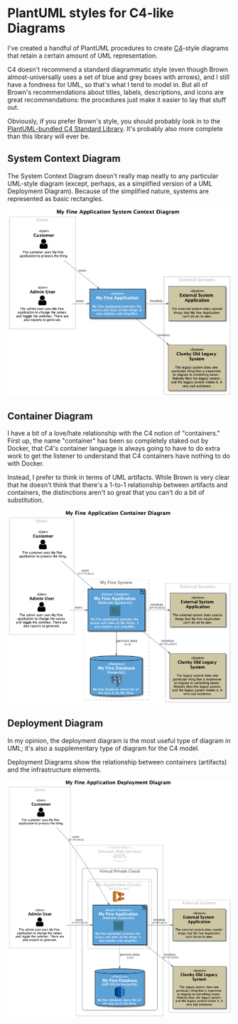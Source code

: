 # PlantUML styles for C4-like Diagrams

I've created a handful of PlantUML procedures to create [C4](https://c4model.com/)-style diagrams that retain a certain amount of UML representation. 

C4 doesn't recommend a standard diagrammatic style (even though Brown almost-universally uses a set of blue and grey boxes with arrows), and I still have a fondness for UML, so that's what I tend to model in. But all of Brown's recommendations about titles, labels, descriptions, and icons are great recommendations: the procedures just make it easier to lay that stuff out.

Obviously, if you prefer Brown's style, you should probably look in to the [PlantUML-bundled C4 Standard Library](https://github.com/plantuml-stdlib/C4-PlantUML "C4: It's not just for breakfast!"). It's probably also more complete than this library will ever be.

## System Context Diagram

The System Context Diagram doesn't really map neatly to any particular UML-style diagram (except, perhaps, as a simplified version of a UML Deployment Diagram). Because of the simplified nature, systems are represented as basic rectangles.

![System Context Diagram](./examples/system-context.png "System Context")

## Container Diagram

I have a bit of a love/hate relationship with the C4 notion of "containers." First up, the name "container" has been so completely staked out by Docker, that C4's container language is always going to have to do extra work to get the listener to understand that C4 containers have nothing to do with Docker.

Instead, I prefer to think in terms of UML artifacts. While Brown is very clear that he doesn't think that there's a 1-to-1 relationship between artifacts and containers, the distinctions aren't so great that you can't do a bit of substitution.

![Container Diagram](./examples/container-diagram.png "Container Diagram")

## Deployment Diagram

In my opinion, the deployment diagram is the most useful type of diagram in UML; it's also a supplementary type of diagram for the C4 model.

Deployment Diagrams show the relationship between containers (artifacts) and the infrastructure elements.

![Simple Deployment Diagram](./examples/simple-deployment-diagram.png "Simple Deployment Diagram")